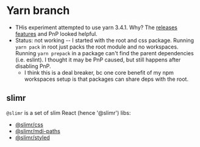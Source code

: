 # Yarn branch

- THis experiment attempted to use yarn 3.4.1. Why? The [releases features](https://yarnpkg.com/features/release-workflow) and PnP looked helpful.
- Status: not working -- I started with the root and css package. Running `yarn pack` in root just packs the root module and no workspaces. Running `yarn prepack` in a package can't find the parent dependencies (i.e. eslint). I thought it may be PnP caused, but still happens after disabling PnP.
  - I think this is a deal breaker, bc one core benefit of my npm workspaces setup is that packages can share deps with the root.

## slimr

`@slimr` is a set of slim React (hence '@slimr') libs:

- [@slimr/css](https://www.npmjs.com/package/@slimr/css)
- [@slimr/mdi-paths](https://www.npmjs.com/package/@slimr/mdi-paths)
- [@slimr/styled](https://www.npmjs.com/package/@slimr/styled)
